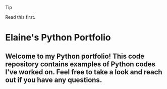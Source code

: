 > [!TIP]
> Read this first.


# Elaine's Python Portfolio

## Welcome to my Python portfolio! This code repository contains examples of Python codes I've worked on. Feel free to take a look and reach out if you have any questions.
